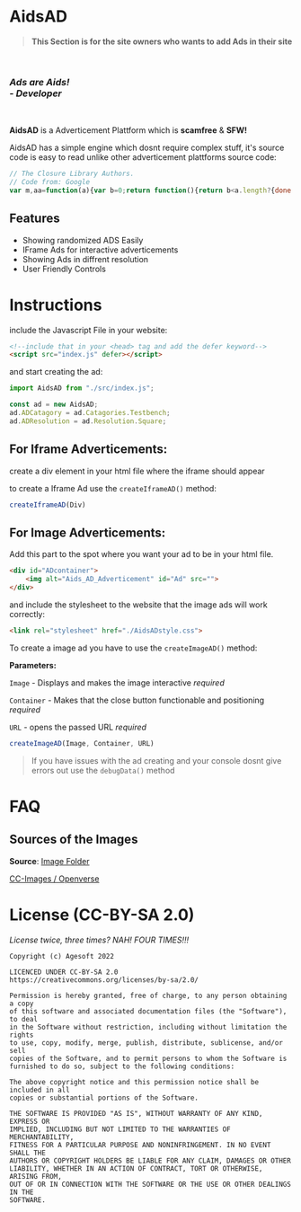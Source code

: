 # AidsAD

> **This Section is for the site owners who wants to add Ads in their site**

<br>

<h3><i>Ads are Aids! <br>- Developer</i></h3><br>

**AidsAD** is a Adverticement Plattform which is **scamfree** & **SFW!**

AidsAD has a simple engine which dosnt require complex stuff, it's source code is easy to read unlike other adverticement plattforms source code:

```js
// The Closure Library Authors.
// Code from: Google
var m,aa=function(a){var b=0;return function(){return b<a.length?{done:!1,value:a[b++]}:{done:!0}}},ba="function"==typeof Object.defineProperties?Object.defineProperty
```

**Features**
-
- Showing randomized ADS Easily
- IFrame Ads for interactive adverticements
- Showing Ads in diffrent resolution
- User Friendly Controls

# Instructions

include the Javascript File in your website:
```html
<!--include that in your <head> tag and add the defer keyword-->
<script src="index.js" defer></script>
```

and start creating the ad:

```js
import AidsAD from "./src/index.js";

const ad = new AidsAD;
ad.ADCatagory = ad.Catagories.Testbench;
ad.ADResolution = ad.Resolution.Square;
```

<h2>For Iframe Adverticements:</h2>

create a div element in your html file where the iframe should appear

to create a Iframe Ad use the `createIframeAD()` method:

```js
createIframeAD(Div)
```

<h2>For Image Adverticements:</h2>

Add this part to the spot where you want your ad to be in your html file.
```html
<div id="ADcontainer">
    <img alt="Aids_AD_Adverticement" id="Ad" src="">
</div>
```

and include the stylesheet to the website that the image ads will work correctly:
```html
<link rel="stylesheet" href="./AidsADstyle.css">
```

To create a image ad you have to use the `createImageAD()` method:

**Parameters:**

`Image` - Displays and makes the image interactive *required*

`Container` - Makes that the close button functionable and positioning *required*

`URL` - opens the passed URL *required*

```js
createImageAD(Image, Container, URL)
```

> If you have issues with the ad creating and your console dosnt give errors out use the `debugData()` method<br>


# FAQ

<h2>Sources of the Images</h2>

**Source**: [Image Folder]()

[CC-Images / Openverse](https://wordpress.org/openverse)

# License (CC-BY-SA 2.0)
*License twice, three times? NAH! FOUR TIMES!!!*
```
Copyright (c) Agesoft 2022

LICENCED UNDER CC-BY-SA 2.0
https://creativecommons.org/licenses/by-sa/2.0/

Permission is hereby granted, free of charge, to any person obtaining a copy
of this software and associated documentation files (the "Software"), to deal
in the Software without restriction, including without limitation the rights
to use, copy, modify, merge, publish, distribute, sublicense, and/or sell
copies of the Software, and to permit persons to whom the Software is
furnished to do so, subject to the following conditions:

The above copyright notice and this permission notice shall be included in all
copies or substantial portions of the Software.

THE SOFTWARE IS PROVIDED "AS IS", WITHOUT WARRANTY OF ANY KIND, EXPRESS OR
IMPLIED, INCLUDING BUT NOT LIMITED TO THE WARRANTIES OF MERCHANTABILITY,
FITNESS FOR A PARTICULAR PURPOSE AND NONINFRINGEMENT. IN NO EVENT SHALL THE
AUTHORS OR COPYRIGHT HOLDERS BE LIABLE FOR ANY CLAIM, DAMAGES OR OTHER
LIABILITY, WHETHER IN AN ACTION OF CONTRACT, TORT OR OTHERWISE, ARISING FROM,
OUT OF OR IN CONNECTION WITH THE SOFTWARE OR THE USE OR OTHER DEALINGS IN THE
SOFTWARE.
```